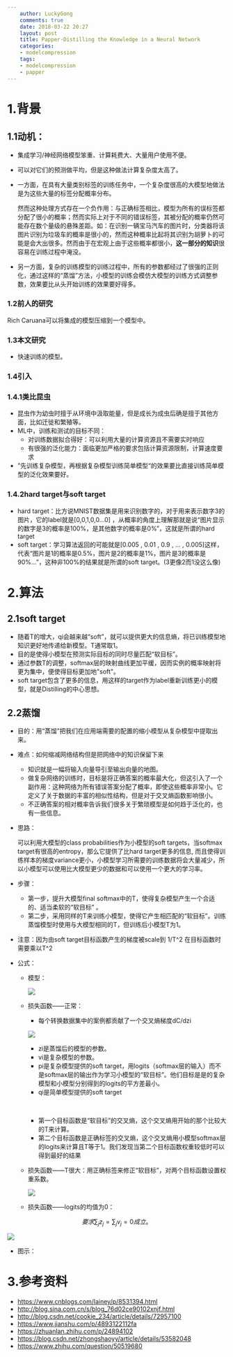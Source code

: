 ```yaml
---
    author: LuckyGong
    comments: true
    date: 2018-03-22 20:27
    layout: post
    title: Papper-Distilling the Knowledge in a Neural Network
    categories:
    - modelcompression
    tags:
    - modelcompression
    - papper
---
```


# 1.背景

## 1.1动机：

- 集成学习/神经网络模型笨重、计算耗费大、大量用户使用不便。
- 可以对它们的预测做平均，但是这种做法计算复杂度太高了。



- 一方面，在具有大量类别标签的训练任务中，一个复杂度很高的大模型地做法是为这些大量的标签分配概率分布。

  然而这种处理方式存在一个负作用：与正确标签相比，模型为所有的误标签都分配了很小的概率；然而实际上对于不同的错误标签，其被分配的概率仍然可能存在数个量级的悬殊差距。如：在识别一辆宝马汽车的图片时，分类器将该图片识别为垃圾车的概率是很小的，然而这种概率比起将其识别为胡萝卜的可能是会大出很多。然而由于在宏观上由于这些概率都很小，**这一部分的知识**很容易在训练过程中淹没。

- 另一方面，复杂的训练模型的训练过程中，所有的参数都经过了很强的正则化，通过这样的“蒸馏”方法，小模型的训练会模仿大模型的训练方式调整参数，效果要比从头开始训练的效果要好得多。

### 1.2前人的研究

 Rich Caruana可以将集成的模型压缩到一个模型中。

### 1.3本文研究

- 快速训练的模型。

###  1.4引入

### 1.4.1类比昆虫

- 昆虫作为幼虫时擅于从环境中汲取能量，但是成长为成虫后确是擅于其他方面，比如迁徙和繁殖等。
- ML中，训练和测试的目标不同：
  - 对训练数据拟合得好：可以利用大量的计算资源且不需要实时响应
  - 有很强的泛化能力：面临更加严格的要求包括计算资源限制，计算速度要求
- ”先训练复杂模型，再根据复杂模型训练简单模型“的效果要比直接训练简单模型的泛化效果要好。

### 1.4.2hard target与soft target

- hard target：比方说MNIST数据集是用来识别数字的，对于用来表示数字3的图片，它的label就是[0,0,1,0,0...0] ，从概率的角度上理解那就是说“图片显示的数字是3的概率是100%，是其他数字的概率是0%”，这就是所谓的hard target
- soft target：学习算法返回的可能就是[0.005 , 0.01 , 0.9 , ... , 0.005]这样，代表“图片是1的概率是0.5%，图片是2的概率是1%，图片是3的概率是90%...”，这种非100%的结果就是所谓的soft target。(3更像2而1没这么像)

# 2.算法

## 2.1soft target

- 随着T的增大，qi会越来越“soft”，就可以提供更大的信息熵，将已训练模型地知识更好地传递给新模型。T通常取1。
- 目的是使得小模型在预测实际目标的同时尽量匹配“软目标”。
- 通过参数T的调整，softmax层的映射曲线更加平缓，因而实例的概率映射将更为集中，便使得目标更加地"soft"。
- soft target包含了更多的信息，用这样的target作为label重新训练更小的模型，就是Distilling的中心思想。

## 2.2蒸馏

- 目的：用“蒸馏”把我们在应用端需要的配置的缩小模型从复杂模型中提取出来。
- 难点：如何缩减网络结构但是把网络中的知识保留下来
  - 知识就是一幅将输入向量导引至输出向量的地图。
  - 做复杂网络的训练时，目标是将正确答案的概率最大化，但这引入了一个副作用：这种网络为所有错误答案分配了概率，即使这些概率非常小。它定义了关于数据的丰富的相似性结构，但是对于交叉熵函数影响很小。
  - 不正确答案的相对概率告诉我们很多关于繁琐模型是如何趋于泛化的，也有一些信息。


- 思路：

  可以利用大模型的class probabilities作为小模型的soft targets，当softmax target有很高的entropy，那么它提供了比hard target更多的信息, 而且使得训练样本的梯度variance更小，小模型学习所需要的训练数据将会大量减少，所以小模型可以使用比大模型更少的数据和可以使用一个更大的学习率。

- 步骤：

  - 第一步，提升大模型final softmax中的T，使得复杂模型产生一个合适的、适当柔软的“软目标” 。
  - 第二步，采用同样的T来训练小模型，使得它产生相匹配的“软目标”。训练蒸馏模型时使用与大模型相同的T，但训练后小模型T为1。

- 注意：因为由soft target目标函数产生的梯度被scale到 1/T^2 在目标函数时需要乘以T^2


- 公式：

  - 模型：

    ![](https://images2018.cnblogs.com/blog/1230143/201803/1230143-20180312103448057-36633468.png)

  - 损失函数——正常：

    - 每个转换数据集中的案例都贡献了一个交叉熵梯度dC/dzi

    ![](https://upload-images.jianshu.io/upload_images/2517062-89859e5e2fd56a54.png)

    - zi是蒸馏后的模型的参数。
    - vi是复杂模型的参数。
    - pi是复杂模型提供的soft target，用logits（softmax层的输入）而不是softmax层的输出作为学习小模型的“软目标”。他们目标是是的复杂模型和小模型分别得到的logits的平方差最小。
    - qi是简单模型提供的soft target

    ​

    - 第一个目标函数是“软目标”的交叉熵，这个交叉熵用开始的那个比较大的T来计算。
    - 第二个目标函数是正确标签的交叉熵，这个交叉熵用小模型softmax层的logits来计算且T等于1。我们发现当第二个目标函数权重较低时可以得到最好的结果 


  - 损失函数——T很大：用正确标签来修正“软目标”，对两个目标函数设置权重系数。

    ![](https://upload-images.jianshu.io/upload_images/2517062-684b8a969360f1a4.png)



  - 损失函数——logits的均值为0：

$$
  要求\sum_jz_j=\sum_jv_j=0成立。
$$

  ![](https://upload-images.jianshu.io/upload_images/2517062-b9eda609e02cff21.png)

- 图示：



# 3.参考资料

- https://www.cnblogs.com/lainey/p/8531394.html
- http://blog.sina.com.cn/s/blog_76d02ce90102xnjf.html
- http://blog.csdn.net/cookie_234/article/details/72957100
- https://www.jianshu.com/p/4893122112fa
- https://zhuanlan.zhihu.com/p/24894102
- https://blog.csdn.net/zhongshaoyy/article/details/53582048
- https://www.zhihu.com/question/50519680

